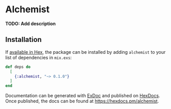 # Alchemist

**TODO: Add description**

## Installation

If [available in Hex](https://hex.pm/docs/publish), the package can be installed
by adding `alchemist` to your list of dependencies in `mix.exs`:

```elixir
def deps do
  [
    {:alchemist, "~> 0.1.0"}
  ]
end
```

Documentation can be generated with [ExDoc](https://github.com/elixir-lang/ex_doc)
and published on [HexDocs](https://hexdocs.pm). Once published, the docs can
be found at <https://hexdocs.pm/alchemist>.

